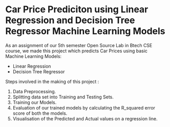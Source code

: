 # Car Price Prediciton using Linear Regression and Decision Tree Regressor Machine Learning Models
As an assignment of our 5th semester Open Source Lab in Btech CSE course, we made this project which predicts Car Prices using basic Machine Learning Models:

- Linear Regression
- Decision Tree Regressor

Steps involved in the making of this project :

1. Data Preprocessing.
2. Splitting data set into Training and Testing Sets.
3. Training our Models.
4. Evaluation of our trained models by calculating the R_squared error score of both the models.
5. Visualisation of the Predicted and Actual values on a regression line. 
